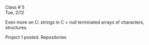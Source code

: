 <div class="lecture1">

<div class="column_date">
<p markdown="block">

Class # 5 <br>
Tue, 2/12

</p>
</div>

<div class="column_materials">
<p markdown="block">

Even more on C: strings in C = null terminated arrays of characters,
structures.   

</p>
</div>

<div class="column_assign">
<p markdown="block">

Project 1 posted.
Repositories


</p>
</div>

</div>
